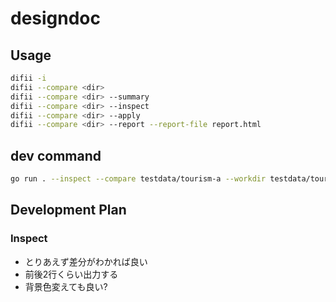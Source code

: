 # designdoc
## Usage
```bash
difii -i
difii --compare <dir>
difii --compare <dir> --summary
difii --compare <dir> --inspect
difii --compare <dir> --apply
difii --compare <dir> --report --report-file report.html
```

## dev command
```bash
go run . --inspect --compare testdata/tourism-a --workdir testdata/tourism-b --summary
```

## Development Plan
### Inspect
- とりあえず差分がわかれば良い
- 前後2行くらい出力する
- 背景色変えても良い?
